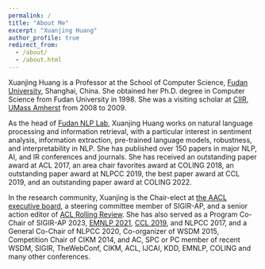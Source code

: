 ```yaml
---
permalink: /
title: "About Me"
excerpt: "Xuanjing Huang"
author_profile: true
redirect_from: 
  - /about/
  - /about.html
---
```


Xuanjing Huang is a Professor at the School of Computer Science, [Fudan University](http://www.fudan.edu.cn/en/), Shanghai, China. She obtained her Ph.D. degree in Computer Science from Fudan University in 1998. She was a visiting scholar at [CIIR, UMass Amherst](https://ciir.cs.umass.edu/) from 2008 to 2009.

As the head of [Fudan NLP Lab](https://nlp.fudan.edu.cn/nlpen/main.htm), Xuanjing Huang works on natural language processing and information retrieval, with a particular interest in sentiment analysis, information extraction, pre-trained language models, robustness, and interpretability in NLP. She has published over 150 papers in major NLP, AI, and IR conferences and journals. She has received an outstanding paper award at ACL 2017, an area chair favorites award at COLING 2018, an outstanding paper award at NLPCC 2019, the best paper award at CCL 2019, and an outstanding paper award at COLING 2022. 

In the research community, Xuanjing is the Chair-elect at [the AACL executive board](https://aaclweb.org/officers/index.html), a steering committee member of SIGIR-AP, and a senior action editor of [ACL Rolling Review](https://aclrollingreview.org). She has also served as a Program Co-Chair of SIGIR-AP 2023, [EMNLP 2021](http://2021.emnlp.org), [CCL 2019](http://www.cips-cl.org/static/CCL2019/en/index.html), and NLPCC 2017, and a General Co-Chair of NLPCC 2020, Co-organizer of WSDM 2015, Competition Chair of CIKM 2014, and AC, SPC or PC member of recent WSDM, SIGIR, TheWebConf, CIKM, ACL, IJCAI, KDD, EMNLP, COLING and many other conferences.
